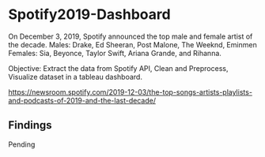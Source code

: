 # Spotify2019-Dashboard

On December 3, 2019, Spotify announced the top male and female artist of the decade. 
Males: Drake, Ed Sheeran, Post Malone, The Weeknd, Eminmen
Females: Sia, Beyonce, Taylor Swift, Ariana Grande, and Rihanna. 

Objective: Extract the data from Spotify API, Clean and Preprocess, Visualize dataset in a tableau dashboard. 

https://newsroom.spotify.com/2019-12-03/the-top-songs-artists-playlists-and-podcasts-of-2019-and-the-last-decade/

Findings 
------
Pending 

